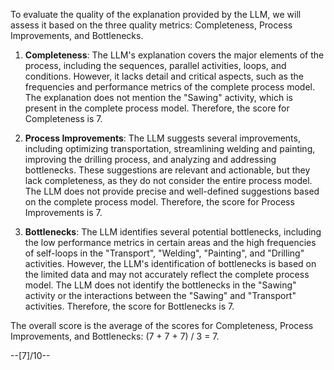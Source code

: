 To evaluate the quality of the explanation provided by the LLM, we will assess it based on the three quality metrics: Completeness, Process Improvements, and Bottlenecks.

1. **Completeness**: The LLM's explanation covers the major elements of the process, including the sequences, parallel activities, loops, and conditions. However, it lacks detail and critical aspects, such as the frequencies and performance metrics of the complete process model. The explanation does not mention the "Sawing" activity, which is present in the complete process model. Therefore, the score for Completeness is 7.

2. **Process Improvements**: The LLM suggests several improvements, including optimizing transportation, streamlining welding and painting, improving the drilling process, and analyzing and addressing bottlenecks. These suggestions are relevant and actionable, but they lack completeness, as they do not consider the entire process model. The LLM does not provide precise and well-defined suggestions based on the complete process model. Therefore, the score for Process Improvements is 7.

3. **Bottlenecks**: The LLM identifies several potential bottlenecks, including the low performance metrics in certain areas and the high frequencies of self-loops in the "Transport", "Welding", "Painting", and "Drilling" activities. However, the LLM's identification of bottlenecks is based on the limited data and may not accurately reflect the complete process model. The LLM does not identify the bottlenecks in the "Sawing" activity or the interactions between the "Sawing" and "Transport" activities. Therefore, the score for Bottlenecks is 7.

The overall score is the average of the scores for Completeness, Process Improvements, and Bottlenecks: (7 + 7 + 7) / 3 = 7.

--[7]/10--